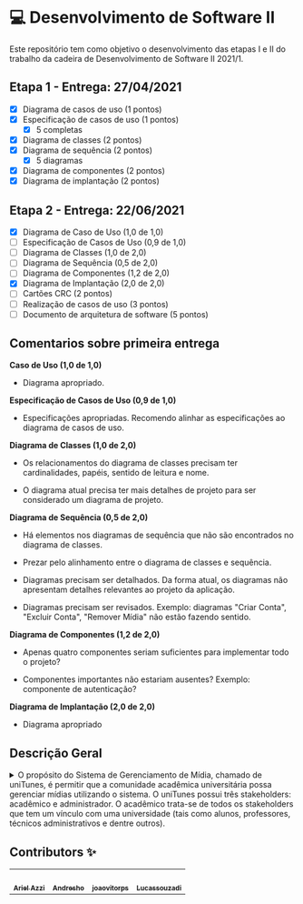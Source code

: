 # :computer: Desenvolvimento de Software II

Este repositório tem como objetivo o desenvolvimento das etapas I e II do trabalho da cadeira de Desenvolvimento de Software II 2021/1.

## Etapa 1 - Entrega: 27/04/2021

- [x] Diagrama de casos de uso (1 pontos)
- [x] Especificação de casos de uso (1 pontos)
   - [x] 5 completas
- [x] Diagrama de classes (2 pontos)
- [x] Diagrama de sequência (2 pontos)
   - [x] 5 diagramas   
- [x] Diagrama de componentes (2 pontos)
- [x] Diagrama de implantação (2 pontos)

## Etapa 2 - Entrega: 22/06/2021 

- [x] Diagrama de Caso de Uso (1,0 de 1,0)
- [ ] Especificação de Casos de Uso (0,9 de 1,0)
- [ ] Diagrama de Classes (1,0 de 2,0)
- [ ] Diagrama de Sequência (0,5 de 2,0)
- [ ] Diagrama de Componentes (1,2 de 2,0)
- [x] Diagrama de Implantação (2,0 de 2,0)
- [ ] Cartões CRC (2 pontos)
- [ ] Realização de casos de uso (3 pontos)
- [ ] Documento de arquitetura de software (5 pontos)

## Comentarios sobre primeira entrega

**Caso de Uso (1,0 de 1,0)**
- Diagrama apropriado.


**Especificação de Casos de Uso (0,9 de 1,0)**
- Especificações apropriadas. Recomendo alinhar as especificações ao diagrama de casos de uso.



**Diagrama de Classes (1,0 de 2,0)**
- Os relacionamentos do diagrama de classes precisam ter cardinalidades, papéis, sentido de leitura e nome.

- O diagrama atual precisa ter mais detalhes de projeto para ser considerado um diagrama de projeto.


**Diagrama de Sequência (0,5 de 2,0)**
- Há elementos nos diagramas de sequência que não são encontrados no diagrama de classes.

- Prezar pelo alinhamento entre o diagrama de classes e sequência.

- Diagramas precisam ser detalhados. Da forma atual, os diagramas não apresentam detalhes relevantes ao projeto da aplicação.

- Diagramas precisam ser revisados. Exemplo: diagramas "Criar Conta", "Excluir Conta", "Remover Mídia" não estão fazendo sentido.


**Diagrama de Componentes (1,2 de 2,0)**
- Apenas quatro componentes seriam suficientes para implementar todo o projeto?

- Componentes importantes não estariam ausentes? Exemplo: componente de autenticação?


**Diagrama de Implantação (2,0 de 2,0)**
- Diagrama apropriado



## Descrição Geral 
<details>
    <summary> O propósito do Sistema de Gerenciamento de Mídia, chamado de uniTunes, é permitir que a comunidade acadêmica universitária possa gerenciar mídias utilizando o sistema. O uniTunes possui três stakeholders: acadêmico e administrador. O acadêmico trata-se de todos os stakeholders que tem um vínculo com uma universidade (tais como alunos, professores, técnicos administrativos e dentre outros).</summary> O acadêmico pode ser um autor, o qual é um usuário que cria algum tipo de mídia e a disponibiliza no uniTunes. Para um acadêmico passar a ser considerado autor, ele deve necessariamente ter criado e disponibilizado uma (ou mais) mídia no sistema. O autor tem o total controle sobre a mídia criada, podendo visualizá-la, removê-la e atualizá-la. A mídia disponibilizada na uniTunes poderá ser de livre acesso ou paga. Cada mídia disponibilizada (de não livre acesso) terá um valor igual ou maior que R$ 0,01. O administrador do sistema é responsável por fiscalizar as atividades realizadas pelos usuários do sistema com o objetivo de evitar comportamentos inadequados como, por exemplo, mídia que viole a privacidade, as regras da universidade, ou mesmo princípios éticos. Se o administrador do sistema identificar alguma mídia inapropriada, ele poderá removê-la, sendo o autor notificado do motivo da remoção da mídia. O administrador poderá também excluir a conta de acadêmicos e autores, porém o inverso não é possível.
   
   A uniTunes terá às seguintes mídias: música (Figura 1), livro (Figura 2), vídeos (Figura 3) e podcasts (Figura 4). Toda mídia é caracterizada pelo seu nome, descrição, imagem, preço, nome do(s) autor(es), conteúdo (sendo a própria mídia), data de criação e categoria. As categorias das mídias são apresentadas no lado direito das Figura 1, Figura 2, Figura 3 e Figura 4. Além destas características, as mídias do tipo música, vídeo e podcasts serão caracterizadas pela duração contabilizada em minutos. Livro, por sua vez, será também caracterizado pelo seu número de páginas. Os stakeholders usarão estas categorias para classificar as mídias e executar buscas mais refinadas e customizadas. O sistema deverá ter uma interface específica para cada tipo de mídia. As Figura 1, Figura 2, Figura 3 e Figura 4 ilustram tais interfaces. Os stakeholders do uniTunes poderão executar uma mídia (exceto para livro), visualizar, comprar, vender, fazer download e organizar mídias digitais em listas de favoritos. Isto é, os stakeholders poderão criar uma lista de favoritos para cada tipo de mídia, bem como visualizar, atualizar e remover uma mídia de uma lista de favoritos.
   
   Todo stakeholder poderá adicionar créditos (R$) à sua conta com o objetivo de comprar alguma mídia, podendo ser via cartão de crédito, transferência ou boleto bancário. Comprar uma mídia significa transferir 90% do valor da mídia da conta do stakeholder (o comprador) para a conta do autor da mídia (o vendedor), os outros 10% do valor serão transferidos para a conta do administrador do sistema, o qual é o representante legal da empresa proprietária do uniTunes. Um comprovante de pagamento será emitido, contendo a descrição do que foi comprado, o valor total vendido, a data, o nome do comprador e do vendedor. O administrador do sistema poderá acompanhar as vendas realizadas no uniTunes através de um dashboard. Ele poderá consultar o nome das mídias vendidas por dia/bimestre/ano, ou mesmo entre duas datas definidas pelo administrador, bem como o valor total vendido no período consultado. As mídias compradas por um stakeholder serão disponibilizadas na lista de mídias adquiridas pelo mesmo. O stakeholder poderá visualizar, a qualquer momento, os seus créditos. O administrador poderá verificar a quantidade e o valor total de mídias vendidas até a data corrente. Os stakeholders poderão fazer downloads das mídias compradas e das mídias de acesso livre. 
   
   Apenas stakeholders autenticados poderão ter acesso ao uniTunes. Sendo assim, a uniTunes deverá apresentar as seguintes funcionalidades: (1) criar conta de usuário. Para isso, o novo usuário deverá fornecer os seguintes dados: primeiro nome, último nome, e-mail (será o login), senha, confirmação de senha; (2) recuperar senha cadastrada, a qual será enviada para o e-mail do usuário; (3) autenticar (fazer login/logout) no sistema. Acadêmicos não poderão ter acesso às funcionalidades inerentes aos autores, nem àquelas inerentes aos administradores. Autores não poderão também ter acesso às funcionalidades inerente ao administrador do sistema. O sistema deve ser capaz de checar se e-mail de cadastro é válido, garantir que a senha tem no mínimo 6 e no máximo 30 caracteres alfanuméricos, garantir que os campos da senha e da confirmação de senha sejam iguais, garantir que o primeiro e último nome não são nulos. Os autores poderão criar álbuns para melhor organizar as suas músicas. Um álbum terá ao menos uma música. Os acadêmicos poderão visualizar os álbuns novos, os álbuns mais recentes e todos os álbuns cadastrados no sistema (vide Figura 1). Álbuns novos são aqueles cadastrados nos últimos sessenta dias, tomando como referência a data que o autor disponibilizou o mesmo para acesso e a data corrente. Por exemplo, se um autor cadastra um álbum em 01/03/1990 e um usuário acessa o uniTunes em 10/04/1990, o álbum será classificado como um álbum novo (vide Figura 1). Se o acesso ocorre em 05/05/1990, o álbum será classificado como recente (vide Figura 1). O uniTunes poderá ser web, desktop ou um aplicativo para dispositivos móveis.

![Alt text](img/img1.png)


![Alt text](img/img2.png)


![Alt text](img/img3.png)


![Alt text](img/img4.png)
</details>


## Contributors ✨

<table>
  <tr>
    <td align="center"><a href="https://kentcdodds.com"><img src="https://avatars3.githubusercontent.com/u/17055516?s=460&u=8349659f0012b935bd8dd92c822b3fca02ed3049&v=4?v=3" width="100px;" alt=""/><br /><sub><b>Ariel Azzi</b></sub></a></td>
     <td align="center"><a href="https://kentcdodds.com"><img src="https://avatars2.githubusercontent.com/u/25901846?s=460&u=fe44793f8027f6187420ed4d628697df3318cc76&v=4?v=3" width="100px;" alt=""/><br /><sub><b>Andresho</b></sub></a></td>
     <td align="center"><a href="https://kentcdodds.com"><img src="https://avatars3.githubusercontent.com/u/48125062?s=460&v=4?v=3" width="100px;" alt=""/><br /><sub><b>joaovitorps</b></sub></a></td>
     <td align="center"><a href="https://kentcdodds.com"><img src="https://avatars.githubusercontent.com/u/46815659?v=4" width="100px;" alt=""/><br /><sub><b>Lucassouzadi</b></sub></a></td>
  </tr>
</table>
